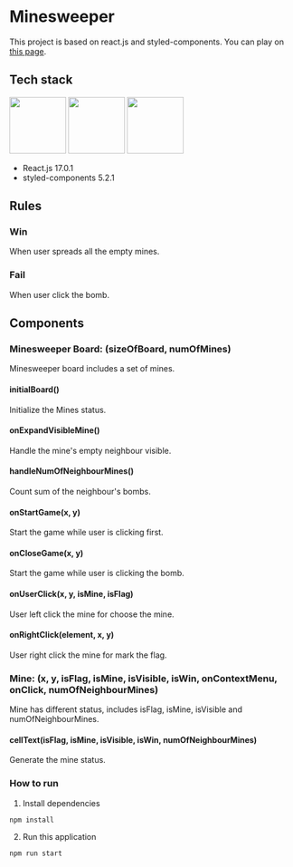 # Minesweeper
This project is based on react.js and styled-components.
You can play on [this page](https://minesweeper.yyisyou.tw).

## Tech stack
<p float="left" margin="10px">
  <img src="https://upload.wikimedia.org/wikipedia/commons/thumb/a/a7/React-icon.svg/1200px-React-icon.svg.png" height="100px"> 
  <img src="https://raw.githubusercontent.com/styled-components/brand/master/styled-components.png" height="100px">
  <img src="https://sass-lang.com/assets/img/logos/logo-b6e1ef6e.svg" height="100px">  
</p>

* React.js 17.0.1  
* styled-components 5.2.1  

## Rules
### Win
When user spreads all the empty mines.

### Fail
When user click the bomb.

## Components
### Minesweeper Board: (sizeOfBoard, numOfMines)
Minesweeper board includes a set of mines.

#### initialBoard()
Initialize the Mines status.

#### onExpandVisibleMine()
Handle the mine's empty neighbour visible.

#### handleNumOfNeighbourMines()
Count sum of the neighbour's bombs.

#### onStartGame(x, y)
Start the game while user is clicking first.

#### onCloseGame(x, y)
Start the game while user is clicking the bomb.

#### onUserClick(x, y, isMine, isFlag)
User left click the mine for choose the mine.

#### onRightClick(element, x, y)
User right click the mine for mark the flag.

### Mine: (x, y, isFlag, isMine, isVisible, isWin, onContextMenu, onClick, numOfNeighbourMines)
Mine has different status, includes isFlag, isMine, isVisible and numOfNeighbourMines.

#### cellText(isFlag, isMine, isVisible, isWin, numOfNeighbourMines)
Generate the mine status.

### How to run
1. Install dependencies
```
npm install
```

2. Run this application
```
npm run start
```





